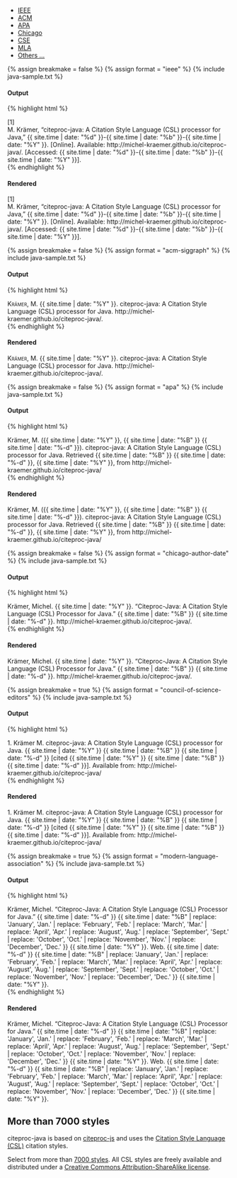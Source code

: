 <ul class="nav nav-tabs" id="samples-tab">
  <li class="active"><a href="#sample-ieee" data-toggle="tab" class="no-scroll">IEEE</a></li>
  <li><a href="#sample-acm-siggraph" data-toggle="tab" class="no-scroll">ACM</a></li>
  <li><a href="#sample-apa" data-toggle="tab" class="no-scroll">APA</a></li>
  <li><a href="#sample-chicago" data-toggle="tab" class="no-scroll">Chicago</a></li>
  <li><a href="#sample-cse" data-toggle="tab" class="no-scroll">CSE</a></li>
  <li><a href="#sample-mla" data-toggle="tab" class="no-scroll">MLA</a></li>
  <li><a href="#sample-others" data-toggle="tab" class="no-scroll">Others &hellip;</a></li>
</ul>

<div class="tab-content">

<div class="tab-pane active" id="sample-ieee">

{% assign breakmake = false %}
{% assign format = "ieee" %}
{% include java-sample.txt %}

<h4>Output</h4>

{% highlight html %}
<div class="csl-bib-body">
  <div class="csl-entry">
    <div class="csl-left-margin">[1]</div>
    <div class="csl-right-inline">M. Krämer, “citeproc-java: A Citation Style
      Language (CSL) processor for Java,” {{ site.time | date: "%d" }}-{{ site.time | date: "%b" }}-{{ site.time | date: "%Y" }}. [Online]. Available:
      http://michel-kraemer.github.io/citeproc-java/. [Accessed: {{ site.time | date: "%d" }}-{{ site.time | date: "%b" }}-{{ site.time | date: "%Y" }}].
    </div>
  </div>
</div>
{% endhighlight %}

<h4>Rendered</h4>

<div class="csl-bib-body">
  <div class="csl-entry">
    <div class="csl-left-margin">[1]</div><div class="csl-right-inline">M. Krämer,
      “citeproc-java: A Citation Style Language (CSL) processor for Java,” {{ site.time | date: "%d" }}-{{ site.time | date: "%b" }}-{{ site.time | date: "%Y" }}. [Online].
      Available: http://michel-kraemer.github.io/citeproc-java/. [Accessed: <span class="today-daylong">{{ site.time | date: "%d" }}</span>-<span class="today-month">{{ site.time | date: "%b" }}</span>-<span class="today-year">{{ site.time | date: "%Y" }}</span>].
    </div>
  </div>
</div>

</div> <!-- tab-pane sample-ieee -->

<div class="tab-pane" id="sample-acm-siggraph">

{% assign breakmake = false %}
{% assign format = "acm-siggraph" %}
{% include java-sample.txt %}

<h4>Output</h4>

{% highlight html %}
<div class="csl-bib-body">
  <div class="csl-entry">
    <span style="font-variant:small-caps;">Krämer, M.</span> {{ site.time | date: "%Y" }}.
    citeproc-java: A Citation Style Language (CSL) processor for Java.
    http://michel-kraemer.github.io/citeproc-java/.
  </div>
</div>
{% endhighlight %}

<h4>Rendered</h4>

<div class="csl-bib-body acm-siggraph">
  <div class="csl-entry">
    <span style="font-variant:small-caps;">Krämer, M.</span> {{ site.time | date: "%Y" }}. citeproc-java: A Citation Style Language (CSL) processor for Java. http://michel-kraemer.github.io/citeproc-java/.
  </div>
</div>

</div> <!-- tab-pane sample-acm-siggraph -->

<div class="tab-pane" id="sample-apa">

{% assign breakmake = false %}
{% assign format = "apa" %}
{% include java-sample.txt %}

<h4>Output</h4>

{% highlight html %}
<div class="csl-bib-body">
  <div class="csl-entry">Krämer, M. ({{ site.time | date: "%Y" }}, {{ site.time | date: "%B" }} {{ site.time | date: "%-d" }}). citeproc-java:
    A Citation Style Language (CSL) processor for Java. Retrieved
    {{ site.time | date: "%B" }} {{ site.time | date: "%-d" }}, {{ site.time | date: "%Y" }}, from http://michel-kraemer.github.io/citeproc-java/
  </div>
</div>
{% endhighlight %}

<h4>Rendered</h4>

<div class="csl-bib-body apa">
  <div class="csl-entry">Krämer, M. ({{ site.time | date: "%Y" }}, {{ site.time | date: "%B" }} {{ site.time | date: "%-d" }}). citeproc-java:
    A Citation Style Language (CSL) processor for Java. Retrieved <span class="today-monthlong">{{ site.time | date: "%B" }}</span> <span class="today-day">{{ site.time | date: "%-d" }}</span>, <span class="today-year">{{ site.time | date: "%Y" }}</span>, from http://michel-kraemer.github.io/citeproc-java/
  </div>
</div>

</div> <!-- tab-pane sample-apa -->

<div class="tab-pane" id="sample-chicago">

{% assign breakmake = false %}
{% assign format = "chicago-author-date" %}
{% include java-sample.txt %}

<h4>Output</h4>

{% highlight html %}
<div class="csl-bib-body">
  <div class="csl-entry">Krämer, Michel. {{ site.time | date: "%Y" }}. “Citeproc-Java: A Citation
    Style Language (CSL) Processor for Java.” {{ site.time | date: "%B" }} {{ site.time | date: "%-d" }}.
    http://michel-kraemer.github.io/citeproc-java/.
  </div>
</div>
{% endhighlight %}

<h4>Rendered</h4>

<div class="csl-bib-body chicago">
  <div class="csl-entry">Krämer, Michel. {{ site.time | date: "%Y" }}. “Citeproc-Java: A Citation
    Style Language (CSL) Processor for Java.” {{ site.time | date: "%B" }} {{ site.time | date: "%-d" }}.
    http://michel-kraemer.github.io/citeproc-java/.
  </div>
</div>

</div> <!-- tab-pane sample-chicago -->

<div class="tab-pane" id="sample-cse">

{% assign breakmake = true %}
{% assign format = "council-of-science-editors" %}
{% include java-sample.txt %}

<h4>Output</h4>

{% highlight html %}
<div class="csl-bib-body">
  <div class="csl-entry">1. Krämer M. citeproc-java: A Citation Style Language
    (CSL) processor for Java. {{ site.time | date: "%Y" }} {{ site.time | date: "%B" }} {{ site.time | date: "%-d" }} [cited {{ site.time | date: "%Y" }} {{ site.time | date: "%B" }} {{ site.time | date: "%-d" }}].
    Available from: http://michel-kraemer.github.io/citeproc-java/
  </div>
</div>
{% endhighlight %}

<h4>Rendered</h4>

<div class="csl-bib-body">
  <div class="csl-entry">1. Krämer M. citeproc-java: A Citation Style Language
    (CSL) processor for Java. {{ site.time | date: "%Y" }} {{ site.time | date: "%B" }} {{ site.time | date: "%-d" }} [cited <span class="today-year">{{ site.time | date: "%Y" }}</span> <span class="today-monthlong">{{ site.time | date: "%B" }}</span> <span class="today-day">{{ site.time | date: "%-d" }}</span>].
    Available from: http://michel-kraemer.github.io/citeproc-java/
  </div>
</div>

</div> <!-- tab-pane sample-cse -->

<div class="tab-pane" id="sample-mla">

{% assign breakmake = true %}
{% assign format = "modern-language-association" %}
{% include java-sample.txt %}

<h4>Output</h4>

{% highlight html %}
<div class="csl-bib-body">
  <div class="csl-entry">Krämer, Michel. “Citeproc-Java: A Citation Style
    Language (CSL) Processor for Java.” {{ site.time | date: "%-d" }} {{ site.time | date: "%B" | replace: 'January', 'Jan.' | replace: 'February', 'Feb.' | replace: 'March', 'Mar.' | replace: 'April', 'Apr.' | replace: 'August', 'Aug.' | replace: 'September', 'Sept.' | replace: 'October', 'Oct.' | replace: 'November', 'Nov.' | replace: 'December', 'Dec.' }} {{ site.time | date: "%Y" }}. Web. {{ site.time | date: "%-d" }} {{ site.time | date: "%B" | replace: 'January', 'Jan.' | replace: 'February', 'Feb.' | replace: 'March', 'Mar.' | replace: 'April', 'Apr.' | replace: 'August', 'Aug.' | replace: 'September', 'Sept.' | replace: 'October', 'Oct.' | replace: 'November', 'Nov.' | replace: 'December', 'Dec.' }} {{ site.time | date: "%Y" }}.
  </div>
</div>
{% endhighlight %}

<h4>Rendered</h4>

<div class="csl-bib-body mla">
  <div class="csl-entry">Krämer, Michel. “Citeproc-Java: A Citation Style
    Language (CSL) Processor for Java.” {{ site.time | date: "%-d" }} {{ site.time | date: "%B" | replace: 'January', 'Jan.' | replace: 'February', 'Feb.' | replace: 'March', 'Mar.' | replace: 'April', 'Apr.' | replace: 'August', 'Aug.' | replace: 'September', 'Sept.' | replace: 'October', 'Oct.' | replace: 'November', 'Nov.' | replace: 'December', 'Dec.' }} {{ site.time | date: "%Y" }}. Web. <span class="today-day">{{ site.time | date: "%-d" }}</span> <span class="today-monthmedium">{{ site.time | date: "%B" | replace: 'January', 'Jan.' | replace: 'February', 'Feb.' | replace: 'March', 'Mar.' | replace: 'April', 'Apr.' | replace: 'August', 'Aug.' | replace: 'September', 'Sept.' | replace: 'October', 'Oct.' | replace: 'November', 'Nov.' | replace: 'December', 'Dec.' }}</span> <span class="today-year">{{ site.time | date: "%Y" }}</span>.
  </div>
</div>

</div> <!-- tab-pane sample-mla -->

<div class="tab-pane" id="sample-others" markdown="1">

<h2>More than 7000 styles</h2>

citeproc-java is based on [citeproc-js](https://bitbucket.org/fbennett/citeproc-js/wiki/Home)
and uses the [Citation Style Language (CSL)](http://citationstyles.org/) citation styles.

Select from more than [7000 styles](http://citationstyles.org/styles). All
CSL styles are freely available and distributed under a
[Creative Commons Attribution-ShareAlike license](http://creativecommons.org/licenses/by-sa/3.0/).

</div> <!-- tab-pane sample-others -->

</div> <!-- tab-content -->